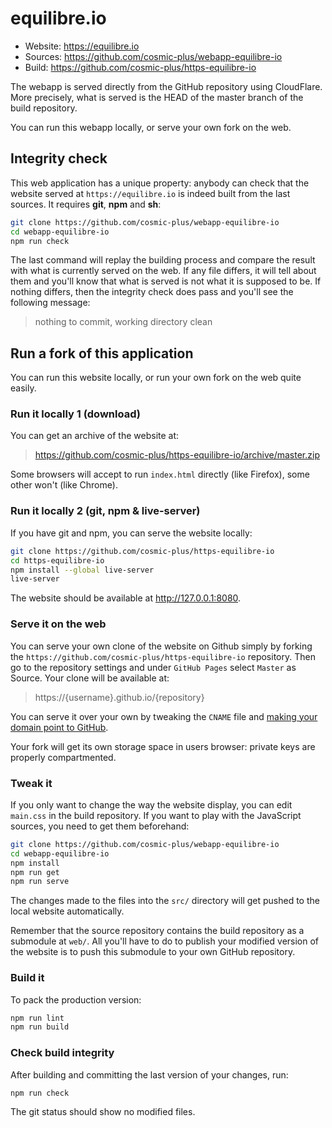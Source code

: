 # equilibre.io

- Website: https://equilibre.io
- Sources: https://github.com/cosmic-plus/webapp-equilibre-io
- Build: https://github.com/cosmic-plus/https-equilibre-io

The webapp is served directly from the GitHub repository using CloudFlare. More
precisely, what is served is the HEAD of the master branch of the build
repository.

You can run this webapp locally, or serve your own fork on the web.

## Integrity check

This web application has a unique property: anybody can check that the website
served at `https://equilibre.io` is indeed built from the last sources. It
requires **git**, **npm** and **sh**:

```sh
git clone https://github.com/cosmic-plus/webapp-equilibre-io
cd webapp-equilibre-io
npm run check
```

The last command will replay the building process and compare the result with
what is currently served on the web. If any file differs, it will tell about
them and you'll know that what is served is not what it is supposed to be. If
nothing differs, then the integrity check does pass and you'll see the following
message:

> nothing to commit, working directory clean

## Run a fork of this application

You can run this website locally, or run your own fork on the web quite easily.

### Run it locally 1 (download)

You can get an archive of the website at:

> https://github.com/cosmic-plus/https-equilibre-io/archive/master.zip

Some browsers will accept to run `index.html` directly (like Firefox), some
other won't (like Chrome).

### Run it locally 2 (git, npm & live-server)

If you have git and npm, you can serve the website locally:

```sh
git clone https://github.com/cosmic-plus/https-equilibre-io
cd https-equilibre-io
npm install --global live-server
live-server
```

The website should be available at http://127.0.0.1:8080.

### Serve it on the web

You can serve your own clone of the website on Github simply by forking the
`https://github.com/cosmic-plus/https-equilibre-io` repository. Then
go to the repository settings and under `GitHub Pages` select `Master` as
Source. Your clone will be available at:

> https://{username}.github.io/{repository}

You can serve it over your own by tweaking the `CNAME` file and [making your
domain point to
GitHub](https://help.github.com/articles/quick-start-setting-up-a-custom-domain/).

Your fork will get its own storage space in users browser: private keys are
properly compartmented.

### Tweak it

If you only want to change the way the website display, you can edit `main.css`
in the build repository. If you want to play with the JavaScript sources, you
need to get them beforehand:

```sh
git clone https://github.com/cosmic-plus/webapp-equilibre-io
cd webapp-equilibre-io
npm install
npm run get
npm run serve
```

The changes made to the files into the `src/` directory will get pushed to the
local website automatically.

Remember that the source repository contains the build repository as a submodule
at `web/`. All you'll have to do to publish your modified version of the website
is to push this submodule to your own GitHub repository.

### Build it

To pack the production version:

```sh
npm run lint
npm run build
```

### Check build integrity

After building and committing the last version of your changes, run:

```sh
npm run check
```

The git status should show no modified files.
